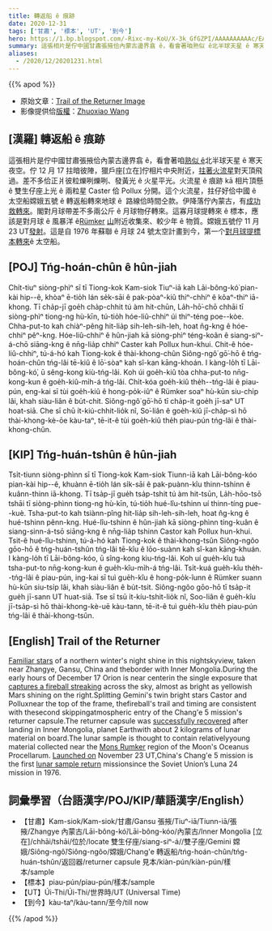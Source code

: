 ```yaml
---
title: 轉返船 ê 痕跡
date: 2020-12-31
tags: ['甘肅', '標本', 'UT', '到今']
hero: https://1.bp.blogspot.com/-Rixc-my-KoU/X-3k_GfGZPI/AAAAAAAAAAc/EA5yDYTSTpU8ERRRPD4UVvrghlvFmrIJgCLcBGAsYHQ/s1000/fireball_trail2.jpeg
summary: 這張相片是佇中國甘肅張掖佮內蒙古邊界翕 ê，看會著咱熟似 ê北半球天星 ê 寒天夜空。
aliases:
  - /2020/12/20201231.html
---
```


{{% apod %}}

- 原始文章：[Trail of the Returner Image](https://apod.nasa.gov/apod/ap201231.html)
- 影像提供佮[版權](https://apod.nasa.gov/apod/lib/about_apod.html#srapply)：[Zhuoxiao Wang](http://astro.tsinghua.edu.cn/index.php/people-students/45-wang-zhuoxiao)

## [漢羅] 轉返船 ê 痕跡

這張相片是佇中國甘肅張掖佮內蒙古邊界翕 ê，看會著咱[熟似 ê](https://apod.nasa.gov/apod/ap191226.html)北半球天星 ê 寒天夜空。佇 12 月 17 拄暗彼陣，獵戶座[立在]佇相片中央附近，[拄著火流星](https://twitter.com/mickeywzx)對天頂飛過。差不多佮正爿彼粒爍咧爍咧、發黃光 ê 火星平光。火流星 ê 痕跡 kā 相片頂懸 ê 雙生仔座上光 ê 兩粒星 Caster 佮 Pollux 分開。這个火流星，拄仔好佮中國 ê 太空船嫦娥五號 ê 轉返船轉來地球 ê  路線佮時間仝款。伊降落佇內蒙古，有[成功救轉來](https://www.youtube.com/watch?v=oErWOjnhvOw&feature=emb_logo)。閣對月球帶差不多兩公斤 ê 月球物仔轉來。這寡月球提轉來 ê 標本，應該是對月球 ê 風暴洋 ê[Rümker](https://apod.nasa.gov/apod/ap201205.html) [山](https://apod.nasa.gov/apod/ap201205.html)附近收集來、較少年 ê 物質。嫦娥五號佇 11 月 23 UT[發射](https://apod.nasa.gov/apod/ap201127.html)。這是自 1976 年蘇聯 ê 月球 24 號太空計畫到今，第一个[對月球提標本轉來](https://skyandtelescope.org/astronomy-news/change-5s-lunar-sample-arrives-on-earth/)ê 太空船。

## [POJ] Tńg-hoán-chûn ê hûn-jiah

Chi̍t-tiuⁿ siòng-phìⁿ sī tī Tiong-kok Kam-siok Tiuⁿ-iā kah Lāi-bông-kó͘ pian-kài hip--ê, khòaⁿ ē-tio̍h lán se̍k-sāi ê pak-pòaⁿ-kiû thiⁿ-chhiⁿ ê kôaⁿ-thiⁿ iā-khong. Tī cha̍p-jī goe̍h cha̍p-chhit tú àm hit-chūn, La̍h-hō͘-chō chhāi tī siòng-phìⁿ tiong-ng hù-kīn, tú-tio̍h hóe-liû-chhiⁿ úi thiⁿ-téng poe--kòe. Chha-put-to kah chiàⁿ-pêng hit-lia̍p sih-leh-sih-leh, hoat n̂g-kng ê hóe-chhiⁿ pêⁿ-kng. Hóe-liû-chhiⁿ ê hûn-jiah kā siòng-phìⁿ téng-koân ê siang-siⁿ-á-chō siāng-kng ê nn̄g-lia̍p chhiⁿ Caster kah Pollux hun-khui. Chit-ê hóe-liû-chhiⁿ, tú-á-hó kah Tiong-kok ê thài-khong-chûn Siông-ngô͘ gō͘-hō ê tńg-hoán-chûn tńg-lâi tē-kiû ê lō͘-sòaⁿ kah sî-kan kāng-khoán. I kàng-lo̍h tī Lāi-bông-kó͘, ū sêng-kong kiù-tńg-lâi. Koh úi goe̍h-kiû tòa chha-put-to nn̄g-kong-kun ê goe̍h-kiû-mi̍h-á tńg-lâi. Chi̍t-kóa goe̍h-kiû the̍h--tńg-lâi ê piau-pún, eng-kai sī tùi goe̍h-kiû ê hong-po̍k-iûⁿ ê Rümker soaⁿ hù-kūn siu-chi̍p lâi, khah siàu-liân ê bu̍t-chit. Siông-ngô͘ gō͘-hō tī cha̍p-it goe̍h jī-saⁿ UT hoat-siā. Che sī chū i̍t-kiú-chhit-lio̍k nî, So͘-liân ê goe̍h-kiû jī-cha̍p-sì hō thài-khong-kè-ōe kàu-taⁿ, tē-it-ê tùi goe̍h-kiû the̍h piau-pún tńg-lâi ê thài-khong-chûn.

## [KIP] Tńg-huán-tshûn ê hûn-jiah

Tsi̍t-tiunn siòng-phìnn sī tī Tiong-kok Kam-siok Tiunn-iā kah Lāi-bông-kóo pian-kài hip--ê, khuànn ē-tio̍h lán si̍k-sāi ê pak-puànn-kîu thinn-tshinn ê kuânn-thinn iā-khong. Tī tsa̍p-jī gue̍h tsa̍p-tshit tú àm hit-tsūn, La̍h-hōo-tsō tshāi tī siòng-phìnn tiong-ng hù-kīn, tú-tio̍h hué-lîu-tshinn uí thinn-tíng pue--kuè. Tsha-put-to kah tsiànn-pîng hit-lia̍p sih-leh-sih-leh, hoat n̂g-kng ê hué-tshinn pênn-kng. Hué-lîu-tshinn ê hûn-jiah kā siòng-phìnn tíng-kuân ê siang-sinn-á-tsō siāng-kng ê nn̄g-lia̍p tshinn Castor kah Pollux hun-khui. Tsit-ê hué-lîu-tshinn, tú-á-hó kah Tiong-kok ê thài-khong-tsûn Siông-ngôo gōo-hō ê tńg-huán-tshûn tńg-lâi tē-kîu ê lōo-suànn kah sî-kan kāng-khuán. I kàng-lo̍h tī Lāi-bông-kóo, ū sîng-kong kìu-tńg-lâi. Koh uí gue̍h-kîu tuà tsha-put-to nn̄g-kong-kun ê gue̍h-kîu-mi̍h-á tńg-lâi. Tsi̍t-kuá gue̍h-kîu the̍h--tńg-lâi ê piau-pún, ing-kai sī tuì gue̍h-kîu ê hong-po̍k-îunn ê Rümker suann hù-kūn siu-tsi̍p lâi, khah siàu-liân ê bu̍t-tsit. Siông-ngôo gōo-hō tī tsa̍p-it gue̍h jī-sann UT huat-siā. Tse sī tsū i̍t-kíu-tshit-lio̍k nî, Soo-liân ê gue̍h-kîu jī-tsa̍p-sì hō thài-khong-kè-uē kàu-tann, tē-it-ê tuì gue̍h-kîu the̍h piau-pún tńg-lâi ê thài-khong-tsûn.

## [English] Trail of the Returner  

[Familiar stars](https://apod.nasa.gov/apod/ap191226.html) of a northern winter's night shine in this nightskyview, taken near Zhangye, Gansu, China and theborder with Inner Mongolia.During the early hours of December 17 Orion is near centerin the single exposure that [captures a fireball streaking](https://twitter.com/mickeywzx) across the sky, almost as bright as yellowish Mars shining on the right.Splitting Gemini's twin bright stars Castor and Polluxnear the top of the frame, thefireball's trail and timing are consistent with thesecond skippingatmospheric entry of the Chang'e 5 mission's returner capsule.The returner capsule was [successfully recovered](https://www.youtube.com/watch?v=oErWOjnhvOw&feature=emb_logo) after landing in Inner Mongolia, planet Earthwith about 2 kilograms of lunar material on board.The lunar sample is thought to contain relativelyyoung material collected near the [Mons Rumker](https://apod.nasa.gov/apod/ap201205.html) region of the Moon's Oceanus Procellarum. [Launched on](https://apod.nasa.gov/apod/ap201127.html) November 23 UT,China's Chang'e 5 mission is the first [lunar sample return](https://skyandtelescope.org/astronomy-news/change-5s-lunar-sample-arrives-on-earth/) missionsince the Soviet Union’s Luna 24 mission in 1976.

## 詞彙學習（台語漢字/POJ/KIP/華語漢字/English）

- 【甘肅】Kam-siok/Kam-siok/甘肅/Gansu 張掖/Tiuⁿ-iā/Tiunn-iā/張掖/Zhangye 內蒙古/Lāi-bông-kó͘/Lāi-bông-kóo/內蒙古/Inner Mongolia [立在]/chhāi/tshāi/位於/locate 雙生仔座/siang-siⁿ-á//雙子座/Gemini 嫦娥/Siông-ngô͘/Siông-ngôo/嫦娥/Chang'e 轉返船/tńg-hoán-chûn/tńg-huán-tshûn/返回器/returner capsule 見本/kiàn-pún/kiàn-pún/樣本/sample
- 【標本】piau-pún/piau-pún/樣本/sample
- 【UT】Úi-Thi/Úi-Thi/世界時/UT (Universal Time)
- 【到今】kàu-taⁿ/kàu-tann/至今/till now

{{% /apod %}}
